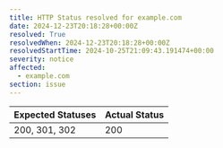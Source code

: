 ```yaml
---
title: HTTP Status resolved for example.com
date: 2024-12-23T20:18:28+00:00Z
resolved: True
resolvedWhen: 2024-12-23T20:18:28+00:00Z
resolvedStartTime: 2024-10-25T21:09:43.191474+00:00
severity: notice
affected:
  - example.com
section: issue
---
```


| Expected Statuses | Actual Status  |
|-------------------|----------------|
| 200, 301, 302 | 200 |
